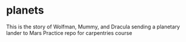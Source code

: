 # planets
This is the story of Wolfman, Mummy, and Dracula sending a planetary lander to Mars
 Practice repo for carpentries course
